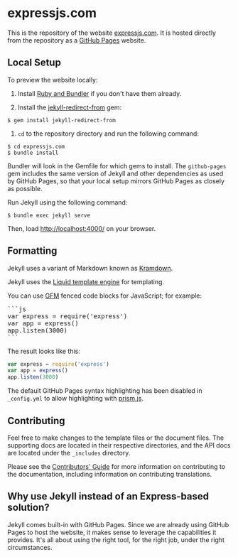 # expressjs.com

This is the repository of the website [expressjs.com](http://expressjs.com). It is hosted directly from the repository as a [GitHub Pages](https://pages.github.com/) website.

## Local Setup

To preview the website locally:

1. Install [Ruby and Bundler](https://help.github.com/articles/setting-up-your-pages-site-locally-with-jekyll/) if you don't have them already.

2. Install the [jekyll-redirect-from](https://github.com/jekyll/jekyll-redirect-from) gem:
```
$ gem install jekyll-redirect-from
```

1. `cd` to the repository directory and run the following command:

```
$ cd expressjs.com
$ bundle install
```

Bundler will look in the Gemfile for which gems to install. The `github-pages` gem includes the same version of Jekyll and other dependencies as used by GitHub Pages, so that your local setup mirrors GitHub Pages as closely as possible.

Run Jekyll using the following command:

```
$ bundle exec jekyll serve
```

Then, load [http://localhost:4000/](http://localhost:4000/) on your browser.

## Formatting

Jekyll uses a variant of Markdown known as [Kramdown](http://kramdown.gettalong.org/quickref.html).

Jekyll uses the [Liquid template engine](http://liquidmarkup.org/) for templating.

You can use [GFM](http://kramdown.gettalong.org/parser/gfm.html) fenced code blocks for JavaScript; for example:

<pre>
```js
var express = require('express')
var app = express()
app.listen(3000)
```
</pre>

The result looks like this:

```js
var express = require('express')
var app = express()
app.listen(3000)
```

The default GitHub Pages syntax highlighting has been disabled in `_config.yml` to allow highlighting with [prism.js](http://prismjs.com/).

## Contributing

Feel free to make changes to the template files or the document files. The supporting docs are located in their respective directories, and the API docs are located under the `_includes` directory.

Please see the [Contributors' Guide](CONTRIBUTING.md) for more information on contributing to the documentation, including information on contributing translations.

## Why use Jekyll instead of an Express-based solution?

Jekyll comes built-in with GitHub Pages. Since we are already using GitHub Pages to host the website, it makes sense to leverage the capabilities it provides. It's all about using the right tool, for the right job, under the right circumstances.
